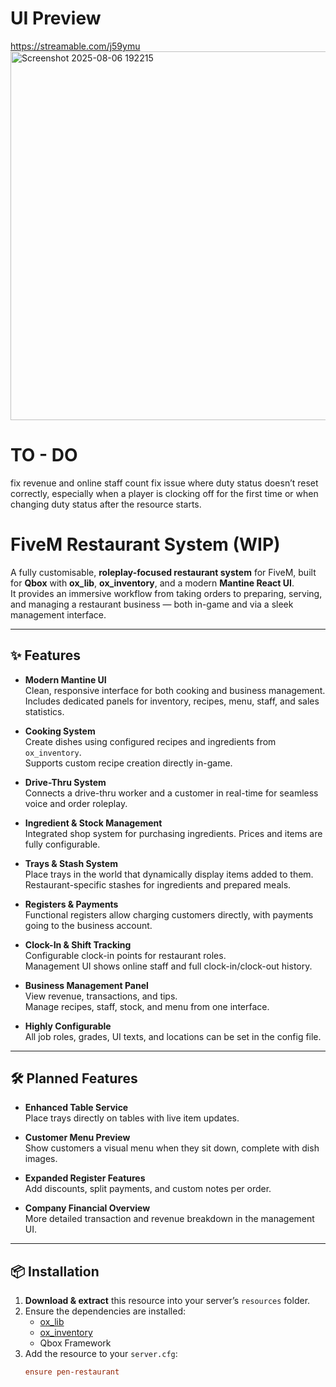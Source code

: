 # UI Preview

https://streamable.com/j59ymu \
<img width="650" height="590" alt="Screenshot 2025-08-06 192215" src="https://i.ibb.co/MxYVkT67/Screenshot-2025-08-08-202857.png" />

# TO - DO

fix revenue and online staff count
fix issue where duty status doesn’t reset correctly, especially when a player is clocking off for the first time or when changing duty status after the resource starts.

# FiveM Restaurant System (WIP)

A fully customisable, **roleplay-focused restaurant system** for FiveM, built for **Qbox** with **ox_lib**, **ox_inventory**, and a modern **Mantine React UI**.  
It provides an immersive workflow from taking orders to preparing, serving, and managing a restaurant business — both in-game and via a sleek management interface.

---

## ✨ Features

- **Modern Mantine UI**  
  Clean, responsive interface for both cooking and business management.  
  Includes dedicated panels for inventory, recipes, menu, staff, and sales statistics.

- **Cooking System**  
  Create dishes using configured recipes and ingredients from `ox_inventory`.  
  Supports custom recipe creation directly in-game.

- **Drive-Thru System**  
  Connects a drive-thru worker and a customer in real-time for seamless voice and order roleplay.

- **Ingredient & Stock Management**  
  Integrated shop system for purchasing ingredients. Prices and items are fully configurable.

- **Trays & Stash System**  
  Place trays in the world that dynamically display items added to them.  
  Restaurant-specific stashes for ingredients and prepared meals.

- **Registers & Payments**  
  Functional registers allow charging customers directly, with payments going to the business account.

- **Clock-In & Shift Tracking**  
  Configurable clock-in points for restaurant roles.  
  Management UI shows online staff and full clock-in/clock-out history.

- **Business Management Panel**  
  View revenue, transactions, and tips.  
  Manage recipes, staff, stock, and menu from one interface.

- **Highly Configurable**  
  All job roles, grades, UI texts, and locations can be set in the config file.

---

## 🛠 Planned Features

- **Enhanced Table Service**  
  Place trays directly on tables with live item updates.

- **Customer Menu Preview**  
  Show customers a visual menu when they sit down, complete with dish images.

- **Expanded Register Features**  
  Add discounts, split payments, and custom notes per order.

- **Company Financial Overview**  
  More detailed transaction and revenue breakdown in the management UI.

---

## 📦 Installation

1. **Download & extract** this resource into your server’s `resources` folder.  
2. Ensure the dependencies are installed:
   - [ox_lib](https://github.com/overextended/ox_lib)
   - [ox_inventory](https://github.com/overextended/ox_inventory)
   - Qbox Framework
3. Add the resource to your `server.cfg`:
   ```cfg
   ensure pen-restaurant
